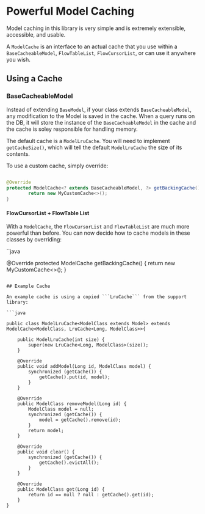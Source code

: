 # Powerful Model Caching

Model caching in this library is very simple and is extremely extensible, accessible, and usable. 

A ```ModelCache``` is an interface to an actual cache that you use within a ```BaseCacheableModel```, ```FlowTableList```, ```FlowCursorList```, or 
can use it anywhere you wish. 

## Using a Cache


### BaseCacheableModel

Instead of extending ```BaseModel```, if your class extends ```BaseCacheableModel```, 
any modification to the Model is saved in the cache. When a query runs on the DB, it will store the instance of the ```BaseCacheableModel``` in the cache and the cache is soley responsible for handling memory.

The default cache is a ```ModelLruCache```.
You will need to implement ```getCacheSize()```, which will tell the default ```ModelLruCache``` the size of its contents.

To use a custom cache, simply override:

```java

@Override
protected ModelCache<? extends BaseCacheableModel, ?> getBackingCache() {
        return new MyCustomCache<>();
}

```

#### FlowCursorList + FlowTable List

With a ```ModelCache```, the ```FlowCursorList``` and ```FlowTableList``` are much more powerful than before. 
You can now decide how to cache models in these classes by overriding:

``java

@Override
protected ModelCache<? extends BaseCacheableModel, ?> getBackingCache() {
        return new MyCustomCache<>();
}

```

## Example Cache

An example cache is using a copied ```LruCache``` from the support library:

```java

public class ModelLruCache<ModelClass extends Model> extends ModelCache<ModelClass, LruCache<Long, ModelClass>>{

    public ModelLruCache(int size) {
        super(new LruCache<Long, ModelClass>(size));
    }

    @Override
    public void addModel(Long id, ModelClass model) {
        synchronized (getCache()) {
            getCache().put(id, model);
        }
    }

    @Override
    public ModelClass removeModel(Long id) {
        ModelClass model = null;
        synchronized (getCache()) {
            model = getCache().remove(id);
        }
        return model;
    }

    @Override
    public void clear() {
        synchronized (getCache()) {
            getCache().evictAll();
        }
    }

    @Override
    public ModelClass get(Long id) {
        return id == null ? null : getCache().get(id);
    }
}


```

